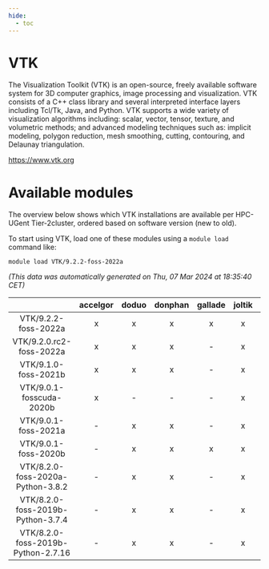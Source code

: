 ```yaml
---
hide:
  - toc
---
```


VTK
===


The Visualization Toolkit (VTK) is an open-source, freely available software system for 3D computer graphics, image processing and visualization. VTK consists of a C++ class library and several interpreted interface layers including Tcl/Tk, Java, and Python. VTK supports a wide variety of visualization algorithms including: scalar, vector, tensor, texture, and volumetric methods; and advanced modeling techniques such as: implicit modeling, polygon reduction, mesh smoothing, cutting, contouring, and Delaunay triangulation.

https://www.vtk.org
# Available modules


The overview below shows which VTK installations are available per HPC-UGent Tier-2cluster, ordered based on software version (new to old).

To start using VTK, load one of these modules using a `module load` command like:

```shell
module load VTK/9.2.2-foss-2022a
```

*(This data was automatically generated on Thu, 07 Mar 2024 at 18:35:40 CET)*  

| |accelgor|doduo|donphan|gallade|joltik|skitty|
| :---: | :---: | :---: | :---: | :---: | :---: | :---: |
|VTK/9.2.2-foss-2022a|x|x|x|x|x|x|
|VTK/9.2.0.rc2-foss-2022a|x|x|x|-|x|x|
|VTK/9.1.0-foss-2021b|x|x|x|-|x|x|
|VTK/9.0.1-fosscuda-2020b|x|-|-|-|x|-|
|VTK/9.0.1-foss-2021a|-|x|x|-|x|x|
|VTK/9.0.1-foss-2020b|-|x|x|x|x|x|
|VTK/8.2.0-foss-2020a-Python-3.8.2|-|x|x|-|x|x|
|VTK/8.2.0-foss-2019b-Python-3.7.4|-|x|x|-|x|x|
|VTK/8.2.0-foss-2019b-Python-2.7.16|-|x|x|-|x|x|

